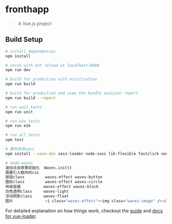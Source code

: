 # fronthapp

> A Vue.js project

## Build Setup

``` bash
# install dependencies
npm install

# serve with hot reload at localhost:8080
npm run dev

# build for production with minification
npm run build

# build for production and view the bundle analyzer report
npm run build --report

# run unit tests
npm run unit

# run e2e tests
npm run e2e

# run all tests
npm test

# 额外安装sass
npm install --save-dev sass-loader node-sass lib-flexible fastclick node-waves

# node-waves
波纹点击效果初始化  Waves.init()              
需要引入额外的css
按钮class         waves-effect waves-button
图标class         waves-effect waves-circle
块级容器          waves-effect waves-block
白色透明class     waves-light
浮动阴影class     waves-float
图片              <i class="waves-effect"><img class="waves-image" /></i>

```


For detailed explanation on how things work, checkout the [guide](http://vuejs-templates.github.io/webpack/) and [docs for vue-loader](http://vuejs.github.io/vue-loader).
